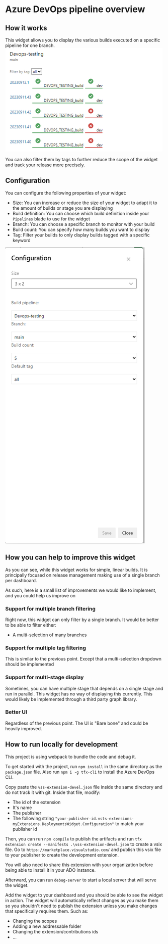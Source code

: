 # Azure DevOps pipeline overview

## How it works

This widget allows you to display the various builds executed on a specific pipeline for one branch.
![Image of the widget](img/widget.png)

You can also filter them by tags to further reduce the scope of the widget and track your release more precisely.

## Configuration

You can configure the following properties of your widget:
- Size: You can increase or reduce the size of your widget to adapt it to the amount of builds or stage you are displaying
- Build definition: You can choose which build definition inside your `Pipelines` blade to use for the widget
- Branch: You can choose a specific branch to monitor with your build
- Build count: You can specify how many builds you want to display
- Tag: Filter your builds to only display builds tagged with a specific keyword

![Image of the configuration panel](img/configuration.png)

## How you can help to improve this widget

As you can see, while this widget works for simple, linear builds. It is principally focused on release management
making use of a single branch per dashboard.

As such, here is a small list of improvements we would like to implement, and you could help us improve on

### Support for multiple branch filtering

Right now, this widget can only filter by a single branch. It would be better to be able to filter either:
- A multi-selection of many branches

### Support for multiple tag filtering
This is similar to the previous point. Except that a multi-selection dropdown should be implemented


### Support for multi-stage display

Sometimes, you can have multiple stage that depends on a single stage and run in parallel. This widget has no way of 
displaying this currently. This would likely be implemented through a third party graph library.

### Better UI

Regardless of the previous point. The UI is "Bare bone" and could be heavily improved.

## How to run locally for development

This project is using webpack to bundle the code and debug it.

To get started with the project, run `npm install` in the same directory as the `package.json` file. Also run `npm i -g tfx-cli` to install the Azure DevOps CLI.

Copy paste the `vss-extension-devel.json` file inside the same directory and do not track it with git. Inside that file, modify:

- The id of the extension
- It's name
- The publisher
- The following string `"your-publisher-id.vsts-extensions-myExtensions.DeploymentsWidget.Configuration"` to match your publisher id

Then, you can run `npm compile` to publish the artifacts and run `tfx extension create --manifests .\vss-extension-devel.json` to create a vsix file. 
Go to `https://marketplace.visualstudio.com/` and publish this vsix file to your publisher to create the development extension.

You will also need to share this extension with your organization before being able to install it in your ADO instance.

Afterward, you can run `debug-server` to start a local server that will serve the widget.

Add the widget to your dashboard and you should be able to see the widget in action. The widget will automatically reflect changes as you make them so you shouldn't need to publish the extension unless you make changes that specifically requires them.
Such as:

- Changing the scopes
- Adding a new addressable folder
- Changing the extension/contributions ids
- ...

